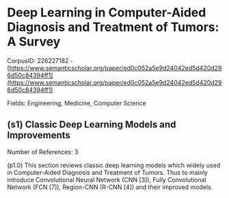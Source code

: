 # Deep Learning in Computer-Aided Diagnosis and Treatment of Tumors: A Survey

CorpusID: 226227182 - [https://www.semanticscholar.org/paper/ed0c052a5e9d24042ed5d420d296d50c84394ff1](https://www.semanticscholar.org/paper/ed0c052a5e9d24042ed5d420d296d50c84394ff1)

Fields: Engineering, Medicine, Computer Science

## (s1) Classic Deep Learning Models and Improvements
Number of References: 3

(p1.0) This section reviews classic deep learning models which widely used in Computer-Aided Diagnosis and Treatment of Tumors. Thus to mainly introduce Convolutional Neural Network (CNN [3]), Fully Convolutional Network (FCN [7]), Region-CNN (R-CNN [4]) and their improved models.
